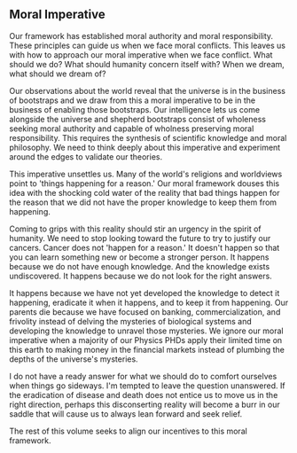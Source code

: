 
## Moral Imperative

Our framework has established moral authority and moral responsibility. These principles can guide us when we face moral conflicts. This leaves us with how to approach our moral imperative when we face conflict. What should we do? What should humanity concern itself with? When we dream, what should we dream of?

Our observations about the world reveal that the universe is in the business of bootstraps and we draw from this a moral imperative to be in the business of enabling those bootstraps. Our intelligence lets us come alongside the universe and shepherd bootstraps consist of wholeness seeking moral authority and capable of wholness preserving moral responsibility. This requires the synthesis of scientific knowledge and moral philosophy. We need to think deeply about this imperative and experiment around the edges to validate our theories.

This imperative unsettles us. Many of the world's religions and worldviews point to 'things happening for a reason.' Our moral framework douses this idea with the shocking cold water of the reality that bad things happen for the reason that we did not have the proper knowledge to keep them from happening.

Coming to grips with this reality should stir an urgency in the spirit of humanity. We need to stop looking toward the future to try to justify our cancers. Cancer does not 'happen for a reason.' It doesn't happen so that you can learn something new or become a stronger person. It happens because we do not have enough knowledge. And the knowledge exists undiscovered. It happens because we do not look for the right answers.

It happens because we have not yet developed the knowledge to detect it happening, eradicate it when it happens, and to keep it from happening. Our parents die because we have focused on banking, commercialization, and frivolity instead of delving the mysteries of biological systems and developing the knowledge to unravel those mysteries. We ignore our moral imperative when a majority of our Physics PHDs apply their limited time on this earth to making money in the financial markets instead of plumbing the depths of the universe's mysteries.

I do not have a ready answer for what we should do to comfort ourselves when things go sideways. I'm tempted to leave the question unanswered. If the eradication of disease and death does not entice us to move us in the right direction, perhaps this disconserting reality will become a burr in our saddle that will cause us to always lean forward and seek relief.

The rest of this volume seeks to align our incentives to this moral framework.

